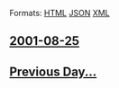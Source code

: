 
Formats: [HTML](2001/08/25/index.html)  [JSON](2001/08/25/index.json)  [XML](2001/08/25/index.xml)  

## [2001-08-25](/news/2001/08/25/index.md)

## [Previous Day...](/news/2001/08/24/index.md)

